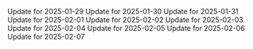 ﻿Update for 2025-01-29
Update for 2025-01-30
Update for 2025-01-31
Update for 2025-02-01
Update for 2025-02-02
Update for 2025-02-03
Update for 2025-02-04
Update for 2025-02-05
Update for 2025-02-06
Update for 2025-02-07

